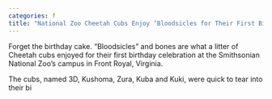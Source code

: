 ```yaml
---
categories: f
title: "National Zoo Cheetah Cubs Enjoy ‘Bloodsicles for Their First Birthday"
---
```


Forget the birthday cake. &#8220;Bloodsicles&#8221; and bones are what a litter of Cheetah cubs enjoyed for their first birthday celebration at the Smithsonian National Zoo&#8217;s campus in Front Royal, Virginia.



The cubs, named 3D, Kushoma, Zura, Kuba and Kuki, were quick to tear into their bi